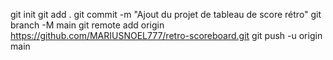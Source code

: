 git init
git add .
git commit -m "Ajout du projet de tableau de score rétro"
git branch -M main
git remote add origin https://github.com/MARIUSNOEL777/retro-scoreboard.git
git push -u origin main
